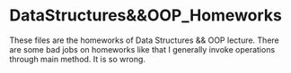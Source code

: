 # DataStructures&&OOP_Homeworks
These files are the homeworks of Data Structures && OOP lecture.
There are some bad jobs on homeworks like that I generally invoke operations through main method. It is so wrong. 
